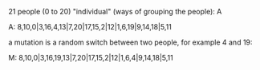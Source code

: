 21 people (0 to 20)
"individual" (ways of grouping the people): A

A: 8,10,0|3,16,4,13|7,20|17,15,2|12|1,6,19|9,14,18|5,11

a mutation is a random switch between two people,
for example 4 and 19:

M: 8,10,0|3,16,19,13|7,20|17,15,2|12|1,6,4|9,14,18|5,11